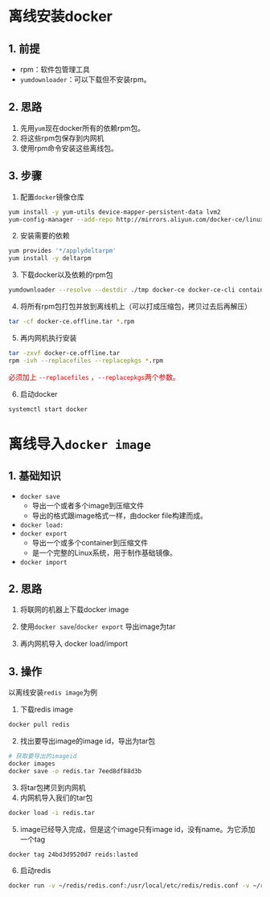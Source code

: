 # 离线安装docker

## 1. 前提

- rpm：软件包管理工具
- `yumdownloader`：可以下载但不安装rpm。

## 2. 思路

1. 先用`yum`现在docker所有的依赖rpm包。
2. 将这些rpm包保存到内网机
3. 使用rpm命令安装这些离线包。

## 3. 步骤

1. 配置`docker`镜像仓库

```bash
yum install -y yum-utils device-mapper-persistent-data lvm2
yum-config-manager --add-repo http://mirrors.aliyun.com/docker-ce/linux/centos/docker-ce.repo
```

2. 安装需要的依赖

```bash
yum provides '*/applydeltarpm'
yum install -y deltarpm
```

3. 下载docker以及依赖的rpm包

```bash
yumdownloader --resolve --destdir ./tmp docker-ce docker-ce-cli containerd.io
```

4. 将所有rpm包打包并放到离线机上（可以打成压缩包，拷贝过去后再解压）

```bash
tar -cf docker-ce.offline.tar *.rpm
```

5. 再内网机执行安装

```bash
tar -zxvf docker-ce.offline.tar
rpm -ivh --replacefiles --replacepkgs *.rpm
```

<font color="#dd0000">必须加上 `--replacefiles` ，`--replacepkgs`两个参数。</font> 

6. 启动docker

```bash
systemctl start docker
```

# 离线导入`docker image`

## 1. 基础知识

- `docker save`
  - 导出一个或者多个image到压缩文件
  - 导出的格式跟image格式一样，由docker file构建而成。
- `docker load:`
- `docker export`
  - 导出一个或多个container到压缩文件
  - 是一个完整的Linux系统，用于制作基础镜像。
- `docker import`

## 2. 思路

1. 将联网的机器上下载docker image
2. 使用`docker save`/`docker export` 导出image为tar

3. 再内网机导入 docker load/import

## 3. 操作

以离线安装`redis image`为例

1. 下载redis image

```bash
docker pull redis
```

2. 找出要导出image的image id，导出为tar包

```bash
# 获取要导出的imageid
docker images
docker save -o redis.tar 7eed8df88d3b
```

3. 将tar包拷贝到内网机
4. 内网机导入我们的tar包

```bash
docker load -i redis.tar
```

5. image已经导入完成，但是这个image只有image id，没有name。为它添加一个tag

```bash
docker tag 24bd3d9520d7 reids:lasted
```

6. 启动redis

```bash
docker run -v ~/redis/redis.conf:/usr/local/etc/redis/redis.conf -v ~/redis/data:/data --name myredis -d redis redis-server /usr/local/etc/redis/redis.conf
```

